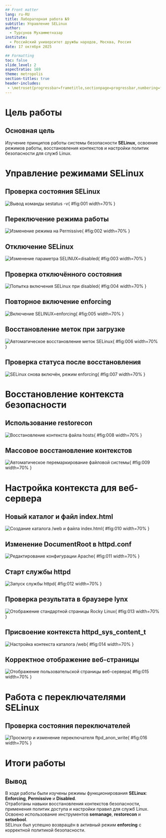 ```yaml
---
## Front matter
lang: ru-RU
title: Лабораторная работа №9
subtitle: Управление SELinux
author:
  - Турсунов Мухамметназар
institute:
  - Российский университет дружбы народов, Москва, Россия
date: 17 октября 2025

## Formatting
toc: false
slide_level: 2
aspectratio: 169
theme: metropolis
section-titles: true
header-includes:
 - \metroset{progressbar=frametitle,sectionpage=progressbar,numbering=fraction}
---
```


# Цель работы

## Основная цель

Изучение принципов работы системы безопасности **SELinux**, освоение режимов работы, восстановления контекстов и настройки политик безопасности для служб Linux.

# Управление режимами SELinux

## Проверка состояния SELinux

![Вывод команды sestatus -v](Screenshot_1.png){ #fig:001 width=70% }

## Переключение режима работы

![Изменение режима на Permissive](Screenshot_2.png){ #fig:002 width=70% }

## Отключение SELinux

![Изменение параметра SELINUX=disabled](Screenshot_3.png){ #fig:003 width=70% }

## Проверка отключённого состояния

![Попытка включения SELinux при disabled](Screenshot_4.png){ #fig:004 width=70% }

## Повторное включение enforcing

![Включение SELINUX=enforcing](Screenshot_5.png){ #fig:005 width=70% }

## Восстановление меток при загрузке

![Автоматическое восстановление меток SELinux](Screenshot_6.png){ #fig:006 width=70% }

## Проверка статуса после восстановления

![SELinux снова включён, режим enforcing](Screenshot_7.png){ #fig:007 width=70% }

# Восстановление контекста безопасности

## Использование restorecon

![Восстановление контекста файла hosts](Screenshot_8.png){ #fig:008 width=70% }

## Массовое восстановление контекстов

![Автоматическое перемаркирование файловой системы](Screenshot_9.png){ #fig:009 width=70% }

# Настройка контекста для веб-сервера

## Новый каталог и файл index.html

![Создание каталога /web и файла index.html](Screenshot_11.png){ #fig:010 width=70% }

## Изменение DocumentRoot в httpd.conf

![Редактирование конфигурации Apache](Screenshot_10.png){ #fig:011 width=70% }

## Старт службы httpd

![Запуск службы httpd](Screenshot_11.png){ #fig:012 width=70% }

## Проверка результата в браузере lynx

![Отображение стандартной страницы Rocky Linux](Screenshot_12.png){ #fig:013 width=70% }

## Присвоение контекста httpd_sys_content_t

![Настройка контекста каталога /web](Screenshot_13.png){ #fig:014 width=70% }

## Корректное отображение веб-страницы

![Отображение пользовательской страницы веб-сервера](Screenshot_14.png){ #fig:015 width=70% }

# Работа с переключателями SELinux

## Проверка состояния переключателей

![Просмотр и изменение переключателя ftpd_anon_write](Screenshot_15.png){ #fig:016 width=70% }

# Итоги работы

## Вывод

В ходе работы были изучены режимы функционирования **SELinux**:  
**Enforcing**, **Permissive** и **Disabled**.  
Отработаны навыки восстановления контекстов безопасности, применения политик доступа и настройки правил для служб Linux.  
Освоено использование инструментов **semanage**, **restorecon** и **setsebool**.  
SELinux был успешно возвращён в активный режим **enforcing** с корректной политикой безопасности.
